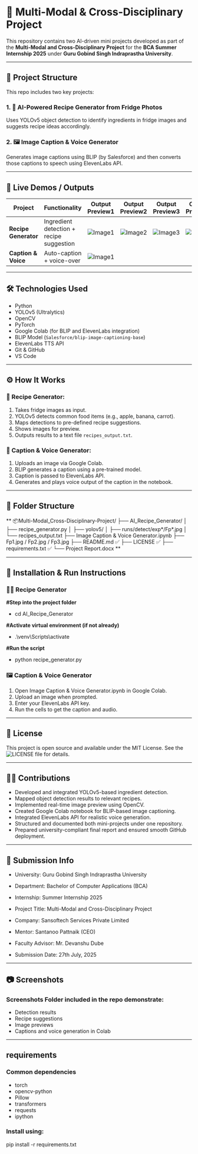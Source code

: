 # 🧠 Multi-Modal & Cross-Disciplinary Project

This repository contains two AI-driven mini projects developed as part of the **Multi-Modal and Cross-Disciplinary Project** for the **BCA Summer Internship 2025** under **Guru Gobind Singh Indraprastha University**.

---

## 📁 Project Structure

This repo includes two key projects:

### 1. 🤖 AI-Powered Recipe Generator from Fridge Photos
Uses YOLOv5 object detection to identify ingredients in fridge images and suggests recipe ideas accordingly.

### 2. 🖼️ Image Caption & Voice Generator
Generates image captions using BLIP (by Salesforce) and then converts those captions to speech using ElevenLabs API.

---

## 🚀 Live Demos / Outputs

| Project | Functionality | Output Preview1 | Output Preview2 | Output Preview3 | Output Preview4 |
|--------|---------------|----------------|----------------|----------------|----------------|
| **Recipe Generator** | Ingredient detection + recipe suggestion | ![Image1]() | ![Image2]() | ![Image3]() | ![Image4]() |
| **Caption & Voice** | Auto-caption + voice-over | ![Image1]() |

---

## 🛠️ Technologies Used

- Python
- YOLOv5 (Ultralytics)
- OpenCV
- PyTorch
- Google Colab (for BLIP and ElevenLabs integration)
- BLIP Model (`Salesforce/blip-image-captioning-base`)
- ElevenLabs TTS API
- Git & GitHub
- VS Code

---

## ⚙️ How It Works

### 🔹 Recipe Generator:
1. Takes fridge images as input.
2. YOLOv5 detects common food items (e.g., apple, banana, carrot).
3. Maps detections to pre-defined recipe suggestions.
4. Shows images for preview.
5. Outputs results to a text file `recipes_output.txt`.

### 🔹 Caption & Voice Generator:
1. Uploads an image via Google Colab.
2. BLIP generates a caption using a pre-trained model.
3. Caption is passed to ElevenLabs API.
4. Generates and plays voice output of the caption in the notebook.

---

## 📂 Folder Structure
**
📦Multi-Modal_Cross-Disciplinary-Project/                                                                                                                                                                         ├── AI_Recipe_Generator/
│   ├── recipe_generator.py
│   ├── yolov5/
│   ├── runs/detect/exp*/Fp*.jpg
│   └── recipes_output.txt
├── Image Caption & Voice Generator.ipynb
├── Fp1.jpg / Fp2.jpg / Fp3.jpg
├── README.md ✅
├── LICENSE ✅
├── requirements.txt ✅
└── Project Report.docx
**
                                                                                                                                                                       
---

## 🧪 Installation & Run Instructions

### 🧑‍🍳 Recipe Generator

**#Step into the project folder**
- cd AI_Recipe_Generator

**#Activate virtual environment (if not already)**
- .\venv\Scripts\activate

**#Run the script**
- python recipe_generator.py

### 🖼️ Caption & Voice Generator

1. Open Image Caption & Voice Generator.ipynb in Google Colab.
2. Upload an image when prompted.
3. Enter your ElevenLabs API key.
4. Run the cells to get the caption and audio.

---

## 🔑 License

This project is open source and available under the MIT License.
See the ![LICENSE]() file for details.

---

## 👨‍💻 Contributions

- Developed and integrated YOLOv5-based ingredient detection.
- Mapped object detection results to relevant recipes.
- Implemented real-time image preview using OpenCV.
- Created Google Colab notebook for BLIP-based image captioning.
- Integrated ElevenLabs API for realistic voice generation.
- Structured and documented both mini-projects under one repository.
- Prepared university-compliant final report and ensured smooth GitHub deployment.

---

## 📅 Submission Info

- University: Guru Gobind Singh Indraprastha University

- Department: Bachelor of Computer Applications (BCA)

- Internship: Summer Internship 2025

- Project Title: Multi-Modal and Cross-Disciplinary Project

- Company: Sansoftech Services Private Limited

- Mentor: Santanoo Pattnaik (CEO)

- Faculty Advisor: Mr. Devanshu Dube

- Submission Date: 27th July, 2025

---

## 📷 Screenshots

### Screenshots Folder included in the repo demonstrate:
- Detection results
- Recipe suggestions
- Image previews
- Captions and voice generation in Colab

---

## requirements

### Common dependencies
- torch
- opencv-python
- Pillow
- transformers
- requests
- ipython

### Install using:
pip install -r requirements.txt                
